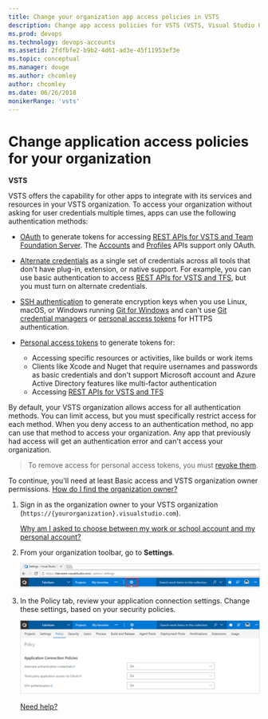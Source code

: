 ```yaml
---
title: Change your organization app access policies in VSTS 
description: Change app access policies for VSTS (VSTS, Visual Studio Online, VSO)
ms.prod: devops
ms.technology: devops-accounts
ms.assetid: 2fdfbfe2-b9b2-4d61-ad3e-45f11953ef3e
ms.topic: conceptual
ms.manager: douge
ms.author: chcomley
author: chcomley
ms.date: 06/26/2018
monikerRange: 'vsts'
---
```


# Change application access policies for your organization

**VSTS**

VSTS offers the capability for other apps to integrate with its services and resources in your VSTS organization. To access your organization without asking for user credentials multiple times, apps can use the following authentication methods:

* [OAuth](../../integrate/get-started/authentication/oauth.md) to generate tokens for accessing [REST APIs for VSTS and Team Foundation Server](../../integrate/get-started/rest/basics.md). The [Accounts](../../integrate/api/shared/accounts.md) and [Profiles](../../integrate/api/shared/profiles.md) APIs support only OAuth.

* [Alternate credentials](../../git/auth-overview.md#alternate-credentials) as a single set of credentials across all tools that don't have plug-in, extension, or native support. For example, you can use basic authentication to access [REST APIs for VSTS and TFS](../../integrate/get-started/rest/basics.md), but you must turn on alternate credentials.

* [SSH authentication](../../git/use-ssh-keys-to-authenticate.md) to generate encryption keys when you use Linux, macOS, or Windows running [Git for Windows](http://www.git-scm.com/download/win) and can't use [Git credential managers](../../git/set-up-credential-managers.md) or [personal access tokens](use-personal-access-tokens-to-authenticate.md) for HTTPS authentication.

* [Personal access tokens](use-personal-access-tokens-to-authenticate.md) to generate tokens for:

   * Accessing specific resources or activities, like builds or work items
   * Clients like Xcode and Nuget that require usernames and passwords as basic credentials and don't support Microsoft account and Azure Active Directory features like multi-factor authentication
   * Accessing [REST APIs for VSTS and TFS](../../integrate/get-started/rest/basics.md)

By default, your VSTS organization allows access for all authentication methods.
You can limit access, but you must specifically restrict access for each method.
When you deny access to an authentication method, no app can use that method to access your organization. Any app that previously had access will get an authentication error and can't access your organization.

> To remove access for personal access tokens,
> you must [revoke them](use-personal-access-tokens-to-authenticate.md).

To continue, you'll need at least Basic access and VSTS organization owner permissions.
[How do I find the organization owner?](faq-change-app-access.md#find-owner)

1. Sign in as the organization owner to your VSTS organization (```https://{yourorganization}.visualstudio.com```).

   [Why am I asked to choose between my work or school account and my personal account?](faq-change-app-access.md#ChooseOrgAcctMSAcct)

2. From your organization toolbar, go to **Settings**.

    ![Choose the gear icon, go to Settings](../../_shared/_img/organization-settings-new-ui.png)

3. In the Policy tab, review your application connection settings. Change these settings, based on your security policies.

    ![Under Application Connections, change each setting as necessary, save your changes](_img/change-organization-access-policies/connections.png)

   [Need help?](faq-change-app-access.md#get-support)
